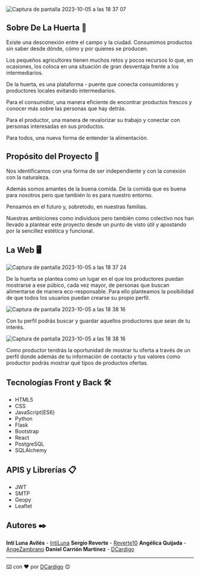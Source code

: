 
![Captura de pantalla 2023-10-05 a las 18 37 07](https://github.com/DCardigo/De-la-Huerta/assets/123099651/ac544890-dfe7-4983-91bf-6aa301936149)

## Sobre De La Huerta 🥕

Existe una desconexión entre el campo y la ciudad. Consumimos productos sin saber desde dónde, cómo y por quienes se producen.

Los pequeños agricultores tienen muchos retos y pocos recursos lo que, en ocasiones, los coloca en una situación de gran desventaja frente a los intermediarios.

De la huerta, es una plataforma - puente que conecta consumidores y productores locales evitando intermediarios.

Para el consumidor, una manera eficiente de encontrar productos frescos y conocer más sobre las personas que hay detrás.

Para el productor, una manera de  revalorizar su trabajo y conectar con personas interesadas en sus productos.

Para todos, una nueva forma de entender la alimentación.


## Propósito del Proyecto 🚀

Nos identificamos con una forma de ser independiente y con la conexión con la  naturaleza.

Además somos amantes de la buena comida. De la comida que es buena para nosotros pero que también lo es para nuestro entorno.

Pensamos en el futuro y, sobretodo, en nuestras familias.

Nuestras ambiciones como individuos pero también como colectivo nos han llevado a plantear este proyecto desde un punto de visto útil y apostando por la sencillez estética y funcional.


## La Web 🖥️

![Captura de pantalla 2023-10-05 a las 18 37 24](https://github.com/DCardigo/De-la-Huerta/assets/123099651/bd49c150-a16e-4a0e-967e-c211ba6b2859)


De la huerta se plantea como un lugar en el que los productores puedan mostrarse a ese púbico, cada vez mayor, de personas que buscan alimentarse de manera eco-responsable. Para ello planteamos la posibilidad de que todos los usuarios puedan crearse su propio perfil.

![Captura de pantalla 2023-10-05 a las 18 38 16](https://github.com/DCardigo/De-la-Huerta/assets/123099651/fdef1c63-4292-48eb-bfda-982ecd60263a)


Con tu perfil podrás buscar y guardar aquellos productores que sean de tu interés.

![Captura de pantalla 2023-10-05 a las 18 38 16](https://github.com/DCardigo/De-la-Huerta/assets/123099651/6421b90c-219f-4e82-adfc-cd2175194c04)


Como productor tendrás la oportunidad de mostrar tu oferta a través de un perfil donde además de tu información de contacto y tus valores como productor podrás mostrar qué tipos de productos ofertas.

## Tecnologías Front y Back  🛠️

- HTML5
- CSS
- JavaScript(ES6)
- Python
- Flask
- Bootstrap
- React
- PostgreSQL
- SQLAlchemy


## APIS y Librerías 📋

- JWT
- SMTP
- Geopy
- Leaflet

## Autores ✒️

**Inti Luna Avilés** - [IntiLuna](https://github.com/intiluna)
**Sergio Reverte** - [Reverte10](https://github.com/Reverte10)
**Angélica Quijada** - [AngeZambrano](https://github.com/AngeZambrano)
**Daniel Carrión Martínez** - [DCardigo](https://github.com/DCardigo)

---
⌨️ con ❤️ por [DCardigo](https://github.com/DCardigo) 😊
